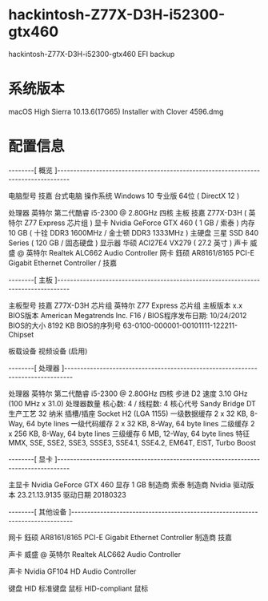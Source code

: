# hackintosh-Z77X-D3H-i52300-gtx460
hackintosh-Z77X-D3H-i52300-gtx460 EFI backup


# 系统版本
macOS High Sierra 10.13.6(17G65) Installer with Clover 4596.dmg


# 配置信息

--------[ 概览 ]----------------------------------------------------------------------------------

  电脑型号            技嘉 台式电脑
  操作系统            Windows 10 专业版 64位 ( DirectX 12 )

  处理器              英特尔 第二代酷睿 i5-2300 @ 2.80GHz 四核
  主板                技嘉 Z77X-D3H ( 英特尔 Z77 Express 芯片组 )
  显卡                Nvidia GeForce GTX 460 ( 1 GB / 索泰 )
  内存                10 GB ( 十铨 DDR3 1600MHz / 金士顿 DDR3 1333MHz )
  主硬盘              三星 SSD 840 Series ( 120 GB / 固态硬盘 )
  显示器              华硕 ACI27E4 VX279 ( 27.2 英寸  )
  声卡                威盛  @ 英特尔 Realtek ALC662 Audio Controller
  网卡                鈺硕 AR8161/8165 PCI-E Gigabit Ethernet Controller / 技嘉


--------[ 主板 ]----------------------------------------------------------------------------------

  主板型号            技嘉 Z77X-D3H
  芯片组              英特尔 Z77 Express 芯片组
  主板版本            x.x
  BIOS版本            American Megatrends Inc. F16  /  BIOS程序发布日期: 10/24/2012
  BIOS的大小          8192 KB
  BIOS的序列号        63-0100-000001-00101111-122211-Chipset

  板载设备            视频设备 (启用)

--------[ 处理器 ]--------------------------------------------------------------------------------

  处理器              英特尔 第二代酷睿 i5-2300 @ 2.80GHz 四核
  步进                D2
  速度                3.10 GHz (100 MHz x 31.0)
  处理器数量          核心数: 4 / 线程数: 4
  核心代号            Sandy Bridge DT
  生产工艺            32 纳米
  插槽/插座           Socket H2 (LGA 1155)
  一级数据缓存        2 x 32 KB, 8-Way, 64 byte lines
  一级代码缓存        2 x 32 KB, 8-Way, 64 byte lines
  二级缓存            2 x 256 KB, 8-Way, 64 byte lines
  三级缓存            6 MB, 12-Way, 64 byte lines
  特征                MMX, SSE, SSE2, SSE3, SSSE3, SSE4.1, SSE4.2, EM64T, EIST, Turbo Boost


--------[ 显卡 ]----------------------------------------------------------------------------------

  主显卡              Nvidia GeForce GTX 460
  显存                1 GB
  制造商              索泰
  制造商              Nvidia
  驱动版本            23.21.13.9135
  驱动日期            20180323

  
--------[ 其他设备 ]------------------------------------------------------------------------------


  网卡                鈺硕 AR8161/8165 PCI-E Gigabit Ethernet Controller
  制造商              技嘉

  声卡                威盛  @ 英特尔 Realtek ALC662 Audio Controller

  声卡                Nvidia GF104 HD Audio Controller

  键盘                HID 标准键盘
  鼠标                HID-compliant 鼠标


